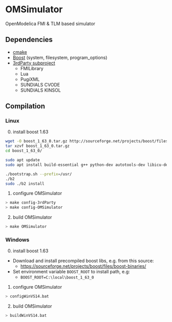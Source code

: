 # OMSimulator

OpenModelica FMI &amp; TLM based simulator

## Dependencies

- [cmake](http://www.cmake.org)
- [Boost](http://www.boost.org/) (system, filesystem, program_options)
- [3rdParty subproject](https://github.com/OpenModelica/OMFMISimulator-3rdParty)
  - FMILibrary
  - Lua
  - PugiXML
  - SUNDIALS CVODE
  - SUNDIALS KINSOL

## Compilation

### Linux

0. install boost 1.63

```bash
wget -O boost_1_63_0.tar.gz http://sourceforge.net/projects/boost/files/boost/1.63.0/boost_1_63_0.tar.gz/download
tar xzvf boost_1_63_0.tar.gz
cd boost_1_63_0/

sudo apt update
sudo apt install build-essential g++ python-dev autotools-dev libicu-dev build-essential libbz2-dev libboost-all-dev

./bootstrap.sh --prefix=/usr/
./b2
sudo ./b2 install
```

1. configure OMSimulator

```bash
> make config-3rdParty
> make config-OMSimulator
```

2. build OMSimulator

```bash
> make OMSimulator
```

### Windows

0. install boost 1.63

* Download and install precompiled boost libs, e.g. from this source:
  * https://sourceforge.net/projects/boost/files/boost-binaries/
* Set environment variable `BOOST_ROOT` to install path, e.g:
  * `BOOST_ROOT=C:\local\boost_1_63_0`

1. configure OMSimulator

```bash
> configWinVS14.bat
```

2. build OMSimulator

```bash
> buildWinVS14.bat
```
